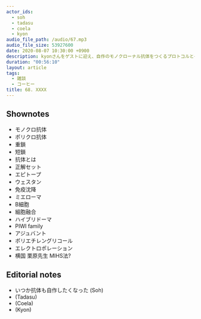 ```yaml
---
actor_ids:
  - soh
  - tadasu
  - coela
  - kyon
audio_file_path: /audio/67.mp3
audio_file_size: 53927600
date: 2020-08-07 10:30:00 +0900
description: kyonさんをゲストに迎え、自作のモノクローナル抗体をつくるプロトコルとその魅力について教えてもらいました。
duration: "00:56:10"
layout: article
tags:
  - 雑談
  - コーヒー
title: 68. XXXX
---
```


## Shownotes
- モノクロ抗体
- ポリクロ抗体
- 重鎖
- 短鎖
- 抗体とは
- 正解セット
- エピトープ
- ウェスタン
- 免疫沈降
- ミエローマ
- B細胞
- 細胞融合
- ハイブリドーマ
- PIWI family
- アジュバント
- ポリエチレングリコール
- エレクトロポレーション
- 横国 栗原先生 MIHS法?

## Editorial notes
- いつか抗体も自作したくなった (Soh)
- (Tadasu)
- (Coela)
- (Kyon)

